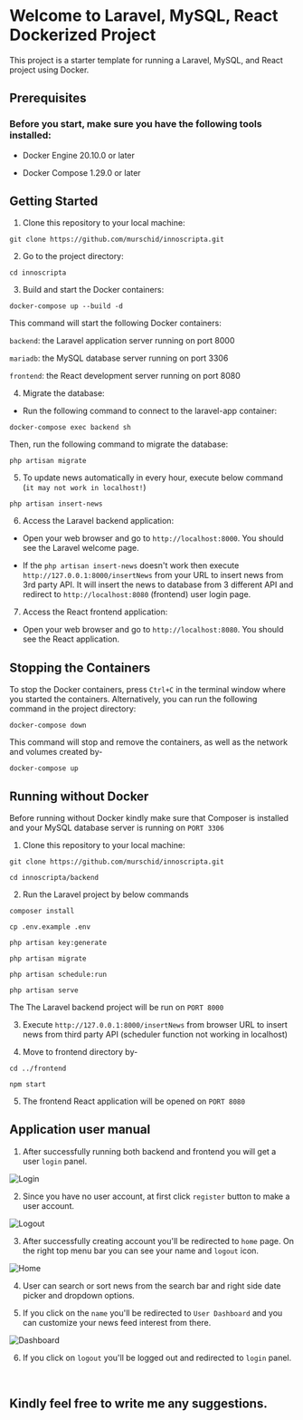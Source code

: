 # Welcome to Laravel, MySQL, React Dockerized Project

This project is a starter template for running a Laravel, MySQL, and React project using Docker.

## Prerequisites

### Before you start, make sure you have the following tools installed:

-   Docker Engine 20.10.0 or later

-   Docker Compose 1.29.0 or later

## Getting Started

1. Clone this repository to your local machine:

```
git clone https://github.com/murschid/innoscripta.git
```

2. Go to the project directory:

```
cd innoscripta
```

3. Build and start the Docker containers:

```
docker-compose up --build -d
```

This command will start the following Docker containers:<br>

`backend`: the Laravel application server running on port 8000<br>

`mariadb`: the MySQL database server running on port 3306<br>

`frontend`: the React development server running on port 8080<br>

4. Migrate the database:

-   Run the following command to connect to the laravel-app container:

```
docker-compose exec backend sh
```

Then, run the following command to migrate the database:

```
php artisan migrate
```

5. To update news automatically in every hour, execute below command (`it may not work in localhost!`)

```
php artisan insert-news
```

6. Access the Laravel backend application:

-   Open your web browser and go to `http://localhost:8000`. You should see the Laravel welcome page.

-   If the `php artisan insert-news` doesn't work then execute `http://127.0.0.1:8000/insertNews` from your URL to insert news from 3rd party API. It will insert the news to database from 3 different API and redirect to `http://localhost:8080` (frontend) user login page.

7. Access the React frontend application:

-   Open your web browser and go to `http://localhost:8080`. You should see the React application.

## Stopping the Containers

To stop the Docker containers, press `Ctrl+C` in the terminal window where you started the containers. Alternatively, you can run the following command in the project directory:

```
docker-compose down
```

This command will stop and remove the containers, as well as the network and volumes created by-

```
docker-compose up
```

## Running without Docker

Before running without Docker kindly make sure that Composer is installed and your MySQL database server is running on `PORT 3306`

1. Clone this repository to your local machine:

```
git clone https://github.com/murschid/innoscripta.git

cd innoscripta/backend
```

2. Run the Laravel project by below commands

```
composer install

cp .env.example .env

php artisan key:generate

php artisan migrate

php artisan schedule:run

php artisan serve
```

The The Laravel backend project will be run on `PORT 8000`

3. Execute `http://127.0.0.1:8000/insertNews` from browser URL to insert news from third party API (scheduler function not working in localhost)

4. Move to frontend directory by-

```
cd ../frontend

npm start
```

5. The frontend React application will be opened on `PORT 8080`

## Application user manual

1. After successfully running both backend and frontend you will get a user `login` panel.

![Login](./screenshots/login.png)

2. Since you have no user account, at first click `register` button to make a user account.

![Logout](./screenshots/register.png)

3. After successfully creating account you'll be redirected to `home` page. On the right top menu bar you can see your name and `logout` icon.

![Home](./screenshots/home.png)

4. User can search or sort news from the search bar and right side date picker and dropdown options.

5. If you click on the `name` you'll be redirected to `User Dashboard` and you can customize your news feed interest from there.

![Dashboard](./screenshots/dashboard.png)

6. If you click on `logout` you'll be logged out and redirected to `login` panel.

<p>&nbsp;</p>

## Kindly feel free to write me any suggestions.
